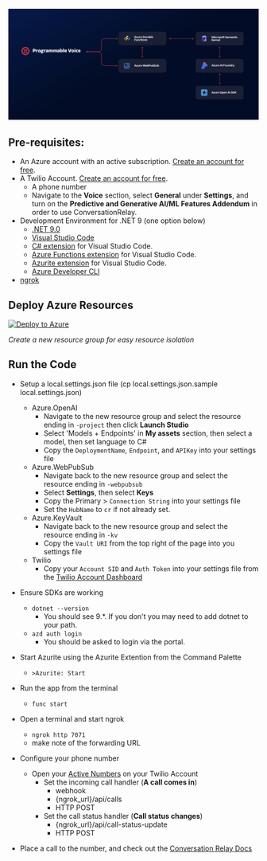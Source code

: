![banner](/Assets/cr-azure.png)

## Pre-requisites:

- An Azure account with an active subscription. [Create an account for free](https://azure.microsoft.com/free/?ref=twiliio.com).
- A Twilio Account. [Create an account for free](https://www.twilio.com/try-twilio?utm-source=signal-jyoung).
  - A phone number
  - Navigate to the **Voice** section, select **General** under **Settings**, and turn on the **Predictive and Generative AI/ML Features Addendum** in order to use ConversationRelay.
- Development Environment for .NET 9 (one option below)
  - [.NET 9.0](https://dotnet.microsoft.com/en-us/download/dotnet/9.0)
  - [Visual Studio Code](https://code.visualstudio.com/Download)
  - [C\# extension](https://marketplace.visualstudio.com/items?itemName=ms-dotnettools.csharp) for Visual Studio Code.
  - [Azure Functions extension](https://marketplace.visualstudio.com/items?itemName=ms-azuretools.vscode-azurefunctions) for Visual Studio Code.
  - [Azurite extension](https://marketplace.visualstudio.com/items?itemName=Azurite.azurite) for Visual Studio Code.
  - [Azure Developer CLI](https://learn.microsoft.com/en-us/azure/developer/azure-developer-cli/install-azd)
- [ngrok](https://ngrok.com/download?utm-source=signal-jyoung)

## Deploy Azure Resources

[![Deploy to Azure](https://aka.ms/deploytoazurebutton)](https://portal.azure.com/#create/Microsoft.Template/uri/https%3A%2F%2Fraw.githubusercontent.com%2Ftwilio-jyoung%2FSignal2025AzureConversationRelay%2F39fe8b52e9f946737e1ba706ed2c46b56a004af2%2Finfra%2Fmain.json)

_Create a new resource group for easy resource isolation_

## Run the Code

- Setup a local.settings.json file (cp local.settings.json.sample local.settings.json)

  - Azure.OpenAI
    - Navigate to the new resource group and select the resource ending in `-project` then click **Launch Studio**
    - Select 'Models + Endpoints' in **My assets** section, then select a model, then set language to C#
    - Copy the `DeploymentName`, `Endpoint`, and `APIKey` into your settings file
  - Azure.WebPubSub
    - Navigate back to the new resource group and select the resource ending in `-webpubsub`
    - Select **Settings**, then select **Keys**
    - Copy the Primary > `Connection String` into your settings file
    - Set the `HubName` to `cr` if not already set.
  - Azure.KeyVault
    - Navigate back to the new resource group and select the resource ending in `-kv`
    - Copy the `Vault URI` from the top right of the page into you settings file
  - Twilio
    - Copy your `Account SID` and `Auth Token` into your settings file from the [Twilio Account Dashboard](https://console.twilio.com/)

- Ensure SDKs are working

  - `dotnet --version`
    - You should see 9.\*. If you don't you may need to add dotnet to your path.
  - `azd auth login`
    - You should be asked to login via the portal.

- Start Azurite using the Azurite Extention from the Command Palette

  - `>Azurite: Start`

- Run the app from the terminal

  - `func start`

- Open a terminal and start ngrok

  - `ngrok http 7071`
  - make note of the forwarding URL

- Configure your phone number

  - Open your [Active Numbers](https://console.twilio.com/us1/develop/phone-numbers/manage/incoming) on your Twilio Account
    - Set the incoming call handler (**A call comes in**)
      - webhook
      - {ngrok_url}/api/calls
      - HTTP POST
    - Set the call status handler (**Call status changes**)
      - {ngrok_url}/api/call-status-update
      - HTTP POST

- Place a call to the number, and check out the [Conversation Relay Docs](https://www.twilio.com/docs/voice/twiml/connect/conversationrelay)
